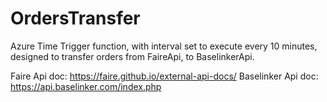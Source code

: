 # OrdersTransfer
Azure Time Trigger function, with interval set to execute every 10 minutes, designed to transfer orders from FaireApi, to BaselinkerApi.

Faire Api doc: https://faire.github.io/external-api-docs/
Baselinker Api doc: https://api.baselinker.com/index.php
